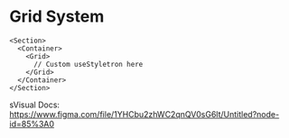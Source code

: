 # Grid System

```
<Section>
  <Container>
    <Grid>
      // Custom useStyletron here
    </Grid>
  </Container>
</Section>
```

sVisual Docs: https://www.figma.com/file/1YHCbu2zhWC2qnQV0sG6lt/Untitled?node-id=85%3A0
